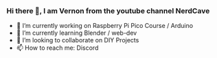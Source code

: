 ### Hi there 👋, I am Vernon from the youtube channel NerdCave

- 🔭 I’m currently working on Raspberry Pi Pico Course / Arduino
- 🌱 I’m currently learning Blender / web-dev
- 👯 I’m looking to collaborate on DIY Projects
- 📫 How to reach me: Discord
